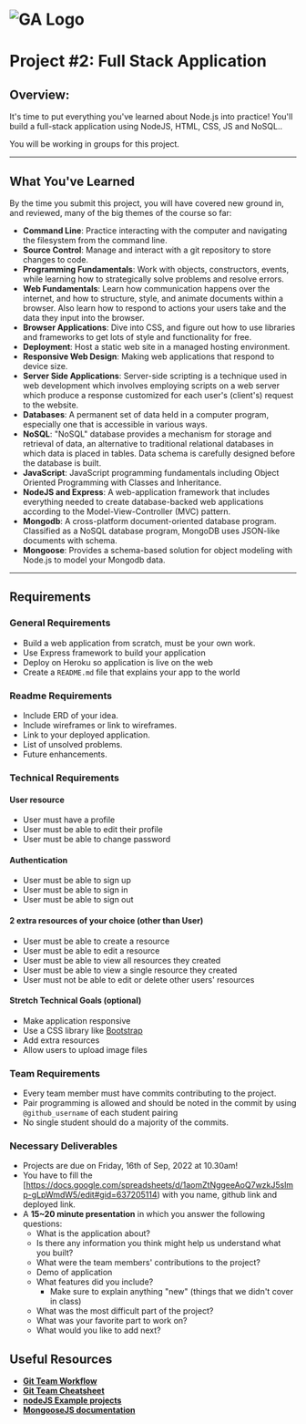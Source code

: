 # ![GA Logo](https://ga-dash.s3.amazonaws.com/production/assets/logo-9f88ae6c9c3871690e33280fcf557f33.png)

# Project #2: Full Stack Application

## Overview:

It's time to put everything you've learned about Node.js into practice! You'll build a full-stack application using NodeJS, HTML, CSS, JS and NoSQL..

You will be working in groups for this project.

---

## What You've Learned

By the time you submit this project, you will have covered new ground in, and reviewed, many of the big themes of the course so far:

- **Command Line**: Practice interacting with the computer and navigating the filesystem from the command line.
- **Source Control**: Manage and interact with a git repository to store changes to code.
- **Programming Fundamentals**: Work with objects, constructors, events, while learning how to strategically solve problems and resolve errors.
- **Web Fundamentals**: Learn how communication happens over the internet, and how to structure, style, and animate documents within a browser. Also learn how to respond to actions your users take and the data they input into the browser.
- **Browser Applications**: Dive into CSS, and figure out how to use libraries and frameworks to get lots of style and functionality for free.
- **Deployment**: Host a static web site in a managed hosting environment.
- **Responsive Web Design**: Making web applications that respond to device size.
- **Server Side Applications**: Server-side scripting is a technique used in web development which involves employing scripts on a web server which produce a response customized for each user's (client's) request to the website.
- **Databases**: A permanent set of data held in a computer program, especially one that is accessible in various ways.
- **NoSQL**: "NoSQL" database provides a mechanism for storage and retrieval of data, an alternative to traditional relational databases in which data is placed in tables. Data schema is carefully designed before the database is built.
- **JavaScript**: JavaScript programming fundamentals including Object Oriented Programming with Classes and Inheritance.
- **NodeJS and Express**: A web-application framework that includes everything needed to create database-backed web applications according to the Model-View-Controller (MVC) pattern.
- **Mongodb**: A cross-platform document-oriented database program. Classified as a NoSQL database program, MongoDB uses JSON-like documents with schema.
- **Mongoose**: Provides a schema-based solution for object modeling with Node.js to model your Mongodb data.

---

## Requirements

### General Requirements

- Build a web application from scratch, must be your own work.
- Use Express framework to build your application
- Deploy on Heroku so application is live on the web
- Create a `README.md` file that explains your app to the world

### Readme Requirements
- Include ERD of your idea.
- Include wireframes or link to wireframes.
- Link to your deployed application.
- List of unsolved problems.
- Future enhancements.

### Technical Requirements

#### User resource 

 - User must have a profile
 - User must be able to edit their profile 
 - User must be able to change password
 
#### Authentication

- User must be able to sign up
- User must be able to sign in
- User must be able to sign out


#### 2 extra resources of your choice (other than User)

- User must be able to create a resource
- User must be able to edit a resource
- User must be able to view all resources they created
- User must be able to view a single resource they created
- User must not be able to edit or delete other users' resources

#### Stretch Technical Goals (optional)

- Make application responsive
- Use a CSS library like [Bootstrap](https://getbootstrap.com/)
- Add extra resources
- Allow users to upload image files

### Team Requirements

- Every team member must have commits contributing to the project.
- Pair programming is allowed and should be noted in the commit by using `@github_username` of each student pairing
- No single student should do a majority of the commits.

### Necessary Deliverables

- Projects are due on Friday, 16th of Sep, 2022 at 10.30am!
- You have to fill the [https://docs.google.com/spreadsheets/d/1aomZtNggeeAoQ7wzkJ5slmp-gLpWmdW5/edit#gid=637205114) with you name, github link and deployed link.
- A **15~20 minute presentation** in which you answer the following questions:
  - What is the application about?
  - Is there any information you think might help us understand what you built?
  - What were the team members' contributions to the project?
  - Demo of application
  - What features did you include?
    - Make sure to explain anything "new" (things that we didn't cover in class)
  - What was the most difficult part of the project?
  - What was your favorite part to work on?
  - What would you like to add next?



## Useful Resources

- **[Git Team Workflow](https://www.atlassian.com/git/tutorials/comparing-workflows)**
- **[Git Team Cheatsheet](https://jameschambers.co/writing/git-team-workflow-cheatsheet/)**
- **[nodeJS Example projects](https://github.com/sqreen/awesome-nodejs-projects)**
- **[MongooseJS documentation](https://mongoosejs.com/docs/index.html)**
